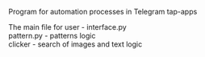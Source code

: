 Program for automation processes in Telegram tap-apps  

The main file for user - interface.py  
pattern.py - patterns logic  
clicker - search of images and text logic  

